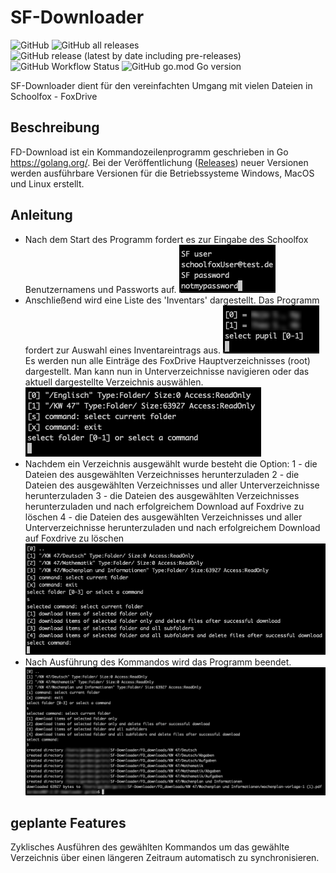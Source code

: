 # SF-Downloader
![GitHub](https://img.shields.io/github/license/omski/SF-Downloader?style=for-the-badge) ![GitHub all releases](https://img.shields.io/github/downloads/omski/SF-Downloader/total?style=for-the-badge) ![GitHub release (latest by date including pre-releases)](https://img.shields.io/github/v/release/omski/SF-Downloader?include_prereleases&style=for-the-badge) ![GitHub Workflow Status](https://img.shields.io/github/workflow/status/omski/SF-Downloader/Go?style=for-the-badge) ![GitHub go.mod Go version](https://img.shields.io/github/go-mod/go-version/omski/SF-Downloader?style=for-the-badge)

SF-Downloader dient für den vereinfachten Umgang mit vielen Dateien in Schoolfox - FoxDrive

## Beschreibung

FD-Download ist ein Kommandozeilenprogramm geschrieben in Go <https://golang.org/>.
Bei der Veröffentlichung ([Releases](<https://github.com/omski/SF-Downloader/releases>)) neuer Versionen werden ausführbare Versionen für die Betriebssysteme Windows, MacOS und Linux erstellt.

## Anleitung

* Nach dem Start des Programm fordert es zur Eingabe des Schoolfox Benutzernamens und Passworts auf.
![Login](./assets/login.png)
* Anschließend wird eine Liste des 'Inventars' dargestellt.
Das Programm fordert zur Auswahl eines Inventareintrags aus.
![Select Pupil](./assets/select_pupil.png)
Es werden nun alle Einträge des FoxDrive Hauptverzeichnisses (root) dargestellt.
Man kann nun in Unterverzeichnisse navigieren oder das aktuell dargestellte Verzeichnis auswählen.
![Select Folder](./assets/select_folder.png)
* Nachdem ein Verzeichnis ausgewählt wurde besteht die Option:
1 - die Dateien des ausgewählten Verzeichnisses herunterzuladen
2 - die Dateien des ausgewählten Verzeichnisses und aller Unterverzeichnisse herunterzuladen
3 - die Dateien des ausgewählten Verzeichnisses herunterzuladen und nach erfolgreichem Download auf Foxdrive zu löschen
4 - die Dateien des ausgewählten Verzeichnisses und aller Unterverzeichnisse herunterzuladen und nach erfolgreichem Download auf Foxdrive zu löschen
![Select Command](./assets/select_command.png)
* Nach Ausführung des Kommandos wird das Programm beendet.
![End](./assets/end.png)
## geplante Features

Zyklisches Ausführen des gewählten Kommandos um das gewählte Verzeichnis über einen längeren Zeitraum automatisch zu synchronisieren.
